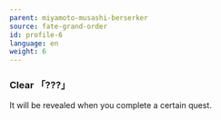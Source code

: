 ```yaml
---
parent: miyamoto-musashi-berserker
source: fate-grand-order
id: profile-6
language: en
weight: 6
---
```


### Clear 「???」

It will be revealed when you complete a certain quest.
